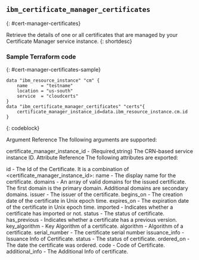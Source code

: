 ## `ibm_certificate_manager_certificates`
{: #cert-manager-certificates}

Retrieve the details of one or all certificates that are managed by your Certificate Manager service instance. 
{: shortdesc}

### Sample Terraform code
{: #cert-manager-certificates-sample}

```
data "ibm_resource_instance" "cm" {
    name     = "testname"
    location = "us-south"
    service  = "cloudcerts"
}
data "ibm_certificate_manager_certificates" "certs"{
    certificate_manager_instance_id=data.ibm_resource_instance.cm.id
}
```
{: codeblock}


Argument Reference
The following arguments are supported:

certificate_manager_instance_id - (Required,string) The CRN-based service instance ID.
Attribute Reference
The following attributes are exported:

id - The Id of the Certificate. It is a combination of <certificate_manager_instance_id>:<CertificateID>
name - The display name for the certificate.
domains - An array of valid domains for the issued certificate. The first domain is the primary domain. Additional domains are secondary domains.
issuer - The issuer of the certificate.
begins_on - The creation date of the certificate in Unix epoch time.
expires_on - The expiration date of the certificate in Unix epoch time.
imported - Indicates whether a certificate has imported or not.
status - The status of certificate.
has_previous - Indicates whether a certificate has a previous version.
key_algorithm - Key Algorithm of a certificate.
algorithm - Algorithm of a certificate.
serial_number - The certificate serial number
issuance_info - Issuance Info of Certificate.
status - The status of certificate.
ordered_on - The date the certificate was ordered.
code - Code of Certificate.
additional_info - The Additional Info of certificate.
